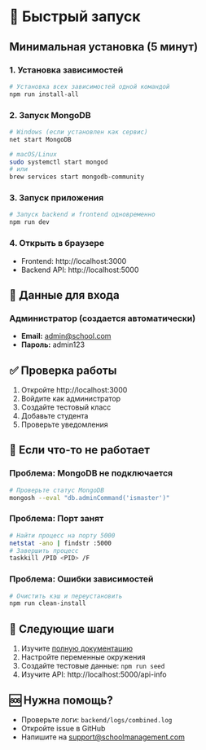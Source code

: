# 🚀 Быстрый запуск

## Минимальная установка (5 минут)

### 1. Установка зависимостей
```bash
# Установка всех зависимостей одной командой
npm run install-all
```

### 2. Запуск MongoDB
```bash
# Windows (если установлен как сервис)
net start MongoDB

# macOS/Linux
sudo systemctl start mongod
# или
brew services start mongodb-community
```

### 3. Запуск приложения
```bash
# Запуск backend и frontend одновременно
npm run dev
```

### 4. Открыть в браузере
- Frontend: http://localhost:3000
- Backend API: http://localhost:5000

## 🔐 Данные для входа

### Администратор (создается автоматически)
- **Email:** admin@school.com
- **Пароль:** admin123

## ✅ Проверка работы

1. Откройте http://localhost:3000
2. Войдите как администратор
3. Создайте тестовый класс
4. Добавьте студента
5. Проверьте уведомления

## 🔧 Если что-то не работает

### Проблема: MongoDB не подключается
```bash
# Проверьте статус MongoDB
mongosh --eval "db.adminCommand('ismaster')"
```

### Проблема: Порт занят
```bash
# Найти процесс на порту 5000
netstat -ano | findstr :5000
# Завершить процесс
taskkill /PID <PID> /F
```

### Проблема: Ошибки зависимостей
```bash
# Очистить кэш и переустановить
npm run clean-install
```

## 📝 Следующие шаги

1. Изучите [полную документацию](README.md)
2. Настройте переменные окружения
3. Создайте тестовые данные: `npm run seed`
4. Изучите API: http://localhost:5000/api-info

## 🆘 Нужна помощь?

- Проверьте логи: `backend/logs/combined.log`
- Откройте issue в GitHub
- Напишите на support@schoolmanagement.com 